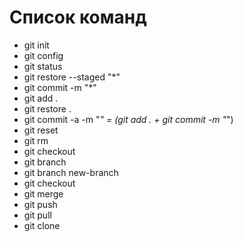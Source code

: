 # Список команд

- git init
- git config
- git status
- git restore --staged "*"
- git commit -m "*"
- git add .
- git restore .
- git commit -a -m "*" = (git add . + git commit -m "*")
- git reset
- git rm
- git checkout
- git branch
- git branch new-branch
- git checkout
- git merge
- git push
- git pull
- git clone
